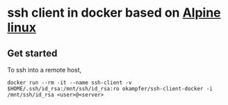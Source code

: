 # ssh client in docker based on [Alpine linux](https://hub.docker.com/r/gliderlabs/alpine/)
## Get started
To ssh into a remote host,
```shell
docker run --rm -it --name ssh-client -v $HOME/.ssh/id_rsa:/mnt/ssh/id_rsa:ro okampfer/ssh-client-docker -i /mnt/ssh/id_rsa <user>@<server>
```
